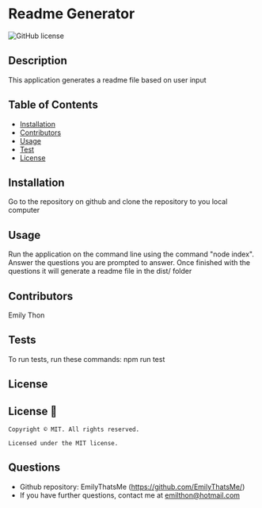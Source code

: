 # Readme Generator
  ![GitHub license](https://img.shields.io/badge/license-MIT-yellowgreen.svg)

  ## Description
  This application generates a readme file based on user input 

  ## Table of Contents
  * [Installation](#Installation)
  * [Contributors](#Contributors)
  * [Usage](#Usage)
  * [Test](#Test)
  * [License](#License)



  ## Installation
  Go to the repository on github and clone the repository to you local computer

  ## Usage
  Run the application on the command line using the command "node index". Answer the questions you are prompted to answer. Once finished with the questions it will generate a readme file in the dist/ folder

  ## Contributors
  Emily Thon

  ## Tests
  To run tests, run these commands:
  npm run test

  ## License
  ## License 📛
    Copyright © MIT. All rights reserved. 
    
    Licensed under the MIT license.

  ## Questions
  * Github repository: EmilyThatsMe (https://github.com/EmilyThatsMe/)
  * If you have further questions, contact me at emilthon@hotmail.com
